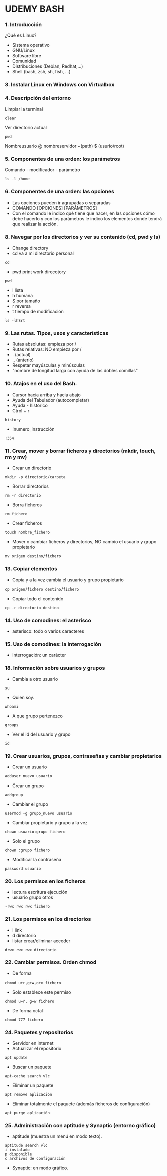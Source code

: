 # UDEMY BASH
### 1. Introducción
¿Qué es Linux?
- Sistema operativo
- GNU/Linux
- Software libre
- Comunidad
- Distribuciones (Debian, Redhat,...)
- Shell (bash, zsh, sh, fish, ...)

### 3. Instalar Linux en Windows con Virtualbox
### 4. Descripción del entorno
Limpiar la terminal
```
clear
```
Ver directorio actual
```
pwd
```
Nombreusuario @ nombreservidor ~(path) $ (usurio/root)
### 5. Componentes de una orden: los parámetros
Comando - modificador - parámetro
```
ls -l /home
```
### 6. Componentes de una orden: las opciones
- Las opciones pueden ir agrupadas o separadas
- COMANDO [OPCIONES] [PARÁMETROS]
- Con el comando le indico qué tiene que hacer, en las opciones cómo debe hacerlo y con los parámetros le indico los elementos donde tendrá que realizar la acción.

### 8. Navegar por los directorios y ver su contenido (cd, pwd y ls)
- Change directory
- cd va a mi directorio personal
```
cd
```
- pwd  print work direcotory
```
pwd
```
- l lista
- h humana
- S por tamaño
- r reversa
- t tiempo de modificación
```
ls -lhSrt
```
### 9. Las rutas. Tipos, usos y características
- Rutas absolutas: empieza por /
- Rutas relativas: NO empieza por /
- . (actual)
- .. (anterio)
- Respetar mayúsculas y minúsculas
- "nombre de longitud larga con ayuda de las dobles comillas"
### 10. Atajos en el uso del Bash.
- Cursor hacia arriba y hacia abajo
- Ayuda del Tabulador (autocompletar)
- Ayuda - historico
- Ctrol + r
```
history
```
-  !numero_instrucción
```
!354
```
### 11. Crear, mover y borrar ficheros y directorios (mkdir, touch, rm y mv)
- Crear un directorio
```
mkdir -p directorio/carpeta
```
- Borrar directorios
```
rm -r directorio
```
- Borra ficheros
```
rm fichero
```
- Crear ficheros
```
touch nombre_fichero
```
- Mover o cambiar ficheros y directorios, NO cambio el usuario y grupo propietario
```
mv origen destino/fichero
```
### 13. Copiar elementos
- Copia y a la vez cambia el usuario y grupo propietario
```
cp origen/fichero destino/fichero
```
- Copiar todo el contenido
```
cp -r directorio destino
```
### 14. Uso de comodines: el asterisco
- asterisco: todo o varios caracteres
### 15. Uso de comodines: la interrogación
- interrogación: un carácter
### 18. Información sobre usuarios y grupos
- Cambia a otro usuario
```
su
```
- Quien soy.
```
whoami
````
- A que grupo pertenezco
```
groups
```
- Ver el id del usuario y grupo
```
id
```

### 19. Crear usuarios, grupos, contraseñas y cambiar propietarios
- Crear un usuario
```
adduser nuevo_usuario
```
- Crear un grupo
```
addgroup
```
- Cambiar el grupo
```
usermod -g grupo_nuevo usuario
```
- Cambiar propietario y grupo a la vez
```
chown usuario:grupo fichero
```
- Solo el grupo
```
chown :grupo fichero
```
- Modificar la contraseña
```
password usuario
```
### 20. Los permisos en los ficheros
- lectura escritura ejecución
- usuario grupo otros
```
-rwx rwx rwx fichero
```
### 21. Los permisos en los directorios
- l link
- d directorio
- listar crear/eliminar acceder
```
drwx rwx rwx directorio
```
### 22. Cambiar permisos. Orden chmod
- De forma
```
chmod u+r,g+w,o+x fichero
```
- Solo establece este permiso
```
chmod u=r, g=w fichero
```
- De forma octal
```
chmod 777 fichero
```
### 24. Paquetes y repositorios
- Servidor en internet
- Actualizar el repositorio
```
apt update
```
- Buscar un paquete
```
apt-cache search vlc
```
- Eliminar un paquete
```
apt remove aplicación
```
- Eliminar totalmente el paquete (además ficheros de configuración)
```
apt purge aplicación
```
### 25. Administración con aptitude y Synaptic (entorno gráfico)
- aptitude (muestra un menú en modo texto).
```
aptitude search vlc
i instalado
p disponible
c archivos de configuración
```
- Synaptic: en modo gráfico.















